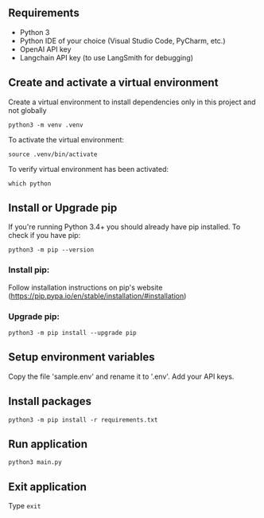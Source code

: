 ## Requirements
* Python 3
* Python IDE of your choice (Visual Studio Code, PyCharm, etc.)
* OpenAI API key
* Langchain API key (to use LangSmith for debugging)


## Create and activate a virtual environment
Create a virtual environment to install dependencies only in this project and not globally

`python3 -m venv .venv`

To activate the virtual environment:

`source .venv/bin/activate`

To verify virtual environment has been activated:

`which python`

## Install or Upgrade pip

If you're running Python 3.4+ you should already have pip installed. To check if you have pip:

`python3 -m pip --version`

### Install pip:

Follow installation instructions on pip's website (https://pip.pypa.io/en/stable/installation/#installation)


### Upgrade pip:

`python3 -m pip install --upgrade pip`

## Setup environment variables
Copy the file 'sample.env' and rename it to '.env'.  Add your API keys.

## Install packages
`python3 -m pip install -r requirements.txt`

## Run application
`python3 main.py`

## Exit application
Type `exit`